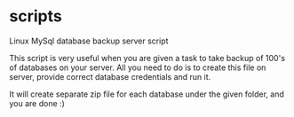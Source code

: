 scripts
=======

Linux MySql database backup server script


This script is very useful when you are given a task to take backup of 100's of databases on your server. All you need to do is to create this file on server, provide correct database credentials and run it.

It will create separate zip file for each database under the given folder, and you are done :)
